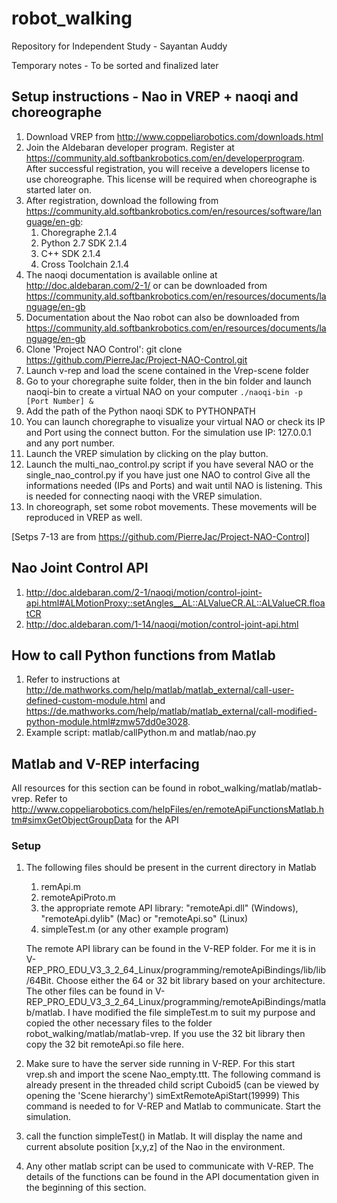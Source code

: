 # robot_walking
Repository for Independent Study - Sayantan Auddy

Temporary notes - To be sorted and finalized later

## Setup instructions - Nao in VREP + naoqi and choreographe

1.  Download VREP from http://www.coppeliarobotics.com/downloads.html
2.  Join the Aldebaran developer program. Register at https://community.ald.softbankrobotics.com/en/developerprogram. After successful registration, you will receive a developers license to use choreographe. This license will be required when choreographe is started later on.
3.  After registration, download the following from https://community.ald.softbankrobotics.com/en/resources/software/language/en-gb:
    1. Choregraphe 2.1.4
    2. Python 2.7 SDK 2.1.4 
    3. C++ SDK 2.1.4
    4. Cross Toolchain 2.1.4
4.  The naoqi documentation is available online at http://doc.aldebaran.com/2-1/ or can be downloaded from https://community.ald.softbankrobotics.com/en/resources/documents/language/en-gb
5.  Documentation about the Nao robot can also be downloaded from https://community.ald.softbankrobotics.com/en/resources/documents/language/en-gb
6.  Clone 'Project NAO Control': git clone https://github.com/PierreJac/Project-NAO-Control.git
7.  Launch v-rep and load the scene contained in the Vrep-scene folder
8.  Go to your choregraphe suite folder, then in the bin folder and launch naoqi-bin to create a virtual NAO on your computer
   `./naoqi-bin -p [Port Number] &`
9.  Add the path of the Python naoqi SDK to PYTHONPATH
10. You can launch choregraphe to visualize your virtual NAO or check its IP and Port using the connect button. For the simulation use IP: 127.0.0.1 and any port number.
11. Launch the VREP simulation by clicking on the play button.
12. Launch the multi_nao_control.py script if you have several NAO or the single_nao_control.py if you have just one NAO to control
Give all the informations needed (IPs and Ports) and wait until NAO is listening. This is needed for connecting naoqi with the VREP simulation.
13. In choreograph, set some robot movements. These movements will be reproduced in VREP as well.

[Setps 7-13 are from https://github.com/PierreJac/Project-NAO-Control]

## Nao Joint Control API
1. http://doc.aldebaran.com/2-1/naoqi/motion/control-joint-api.html#ALMotionProxy::setAngles__AL::ALValueCR.AL::ALValueCR.floatCR
2. http://doc.aldebaran.com/1-14/naoqi/motion/control-joint-api.html

## How to call Python functions from Matlab
1. Refer to instructions at http://de.mathworks.com/help/matlab/matlab_external/call-user-defined-custom-module.html and https://de.mathworks.com/help/matlab/matlab_external/call-modified-python-module.html#zmw57dd0e3028.
2. Example script: matlab/callPython.m and matlab/nao.py


## Matlab and V-REP interfacing

All resources for this section can be found in robot_walking/matlab/matlab-vrep.
Refer to http://www.coppeliarobotics.com/helpFiles/en/remoteApiFunctionsMatlab.htm#simxGetObjectGroupData for the API

### Setup
1. The following files should be present in the current directory in Matlab
    1. remApi.m
    2. remoteApiProto.m
    3. the appropriate remote API library: "remoteApi.dll" (Windows), "remoteApi.dylib" (Mac) or "remoteApi.so" (Linux) 
    4. simpleTest.m (or any other example program)
    
    The remote API library can be found in the V-REP folder. For me it is in V-REP_PRO_EDU_V3_3_2_64_Linux/programming/remoteApiBindings/lib/lib/64Bit. Choose either the 64 or 32 bit library based on your architecture. The other files can be found in V-REP_PRO_EDU_V3_3_2_64_Linux/programming/remoteApiBindings/matlab/matlab. I have modified the file simpleTest.m to suit my purpose and copied the other necessary files to the folder robot_walking/matlab/matlab-vrep. If you use the 32 bit library then copy the 32 bit remoteApi.so file here.
    
    
2. Make sure to have the server side running in V-REP. For this start vrep.sh and import the scene Nao_empty.ttt.
   The following command is already present in the threaded child script Cuboid5 (can be viewed by opening the 'Scene hierarchy')
   simExtRemoteApiStart(19999)
   This command is needed to for V-REP and Matlab to communicate.
   Start the simulation.
   
3. call the function simpleTest() in Matlab. It will display the name and current absolute position [x,y,z] of the Nao in the environment.

4. Any other matlab script can be used to communicate with V-REP. The details of the functions can be found in the API documentation given in the beginning of this section.

   

